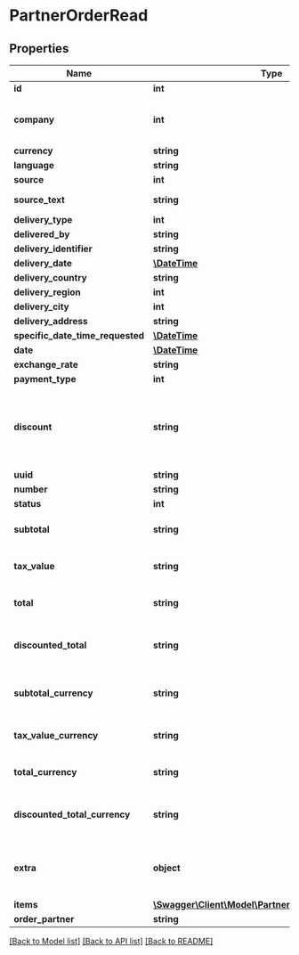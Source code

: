 # PartnerOrderRead

## Properties
Name | Type | Description | Notes
------------ | ------------- | ------------- | -------------
**id** | **int** |  | [optional] 
**company** | **int** | Firma care deține această înregistrare. | 
**currency** | **string** |  | 
**language** | **string** |  | 
**source** | **int** |  | [optional] 
**source_text** | **string** | Descrierea sursei | [optional] 
**delivery_type** | **int** |  | [optional] 
**delivered_by** | **string** |  | [optional] 
**delivery_identifier** | **string** |  | [optional] 
**delivery_date** | [**\DateTime**](\DateTime.md) |  | [optional] 
**delivery_country** | **string** |  | [optional] 
**delivery_region** | **int** |  | [optional] 
**delivery_city** | **int** |  | [optional] 
**delivery_address** | **string** |  | [optional] 
**specific_date_time_requested** | [**\DateTime**](\DateTime.md) |  | [optional] 
**date** | [**\DateTime**](\DateTime.md) |  | 
**exchange_rate** | **string** |  | [optional] 
**payment_type** | **int** |  | [optional] 
**discount** | **string** | Procentaj default, daca este completat rescrie discountul articolelor | [optional] 
**uuid** | **string** |  | [optional] 
**number** | **string** |  | [optional] 
**status** | **int** |  | [optional] 
**subtotal** | **string** | Subtotal RON redus/întreg | [optional] 
**tax_value** | **string** | TVA RON redus/întreg | [optional] 
**total** | **string** | Total RON redus/întreg | [optional] 
**discounted_total** | **string** | Suma valorilor reduse din articole | [optional] 
**subtotal_currency** | **string** | Subtotal valută redus/întreg | [optional] 
**tax_value_currency** | **string** | TVA valută redus/întreg | [optional] 
**total_currency** | **string** | Total valută redus/întreg | [optional] 
**discounted_total_currency** | **string** | Suma valorilor reduse din articole | [optional] 
**extra** | **object** | Acest field este pentru a se stoca idul și tipul facturii. | [optional] 
**items** | [**\Swagger\Client\Model\PartnerOrderItemReadModel[]**](PartnerOrderItemReadModel.md) |  | 
**order_partner** | **string** |  | [optional] 

[[Back to Model list]](../README.md#documentation-for-models) [[Back to API list]](../README.md#documentation-for-api-endpoints) [[Back to README]](../README.md)


